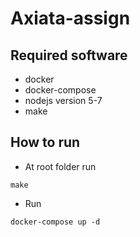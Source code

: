 # Axiata-assign## Required software- docker- docker-compose- nodejs version 5-7- make## How to run- At root folder run ```make```- Run ```docker-compose up -d```